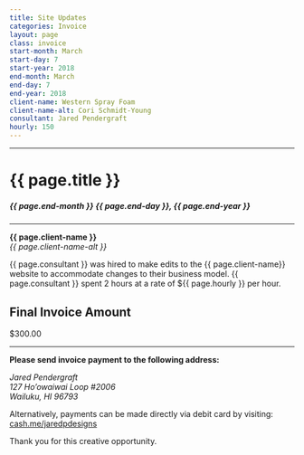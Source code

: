 ```yaml
---
title: Site Updates
categories: Invoice
layout: page
class: invoice
start-month: March
start-day: 7
start-year: 2018
end-month: March
end-day: 7
end-year: 2018
client-name: Western Spray Foam
client-name-alt: Cori Schmidt-Young
consultant: Jared Pendergraft
hourly: 150
---
```


***

# {{ page.title }}

##### {{ page.end-month }} {{ page.end-day }}, {{ page.end-year }}

***

**{{ page.client-name }}**  
*{{ page.client-name-alt }}*

{{ page.consultant }} was hired to make edits to the {{ page.client-name}} website to accommodate changes to their business model. {{ page.consultant }} spent 2 hours at a rate of ${{ page.hourly }} per hour.

## Final Invoice Amount

<span class="total">$300.00</span>

***

**Please send invoice payment to the following address:**

*Jared Pendergraft  
127 Ho’owaiwai Loop #2006  
Wailuku, HI 96793*

Alternatively, payments can be made directly via debit card by visiting: [cash.me/jaredpdesigns](https://cash.me/$jaredpdesigns)

Thank you for this creative opportunity.